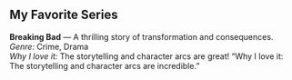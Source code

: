 ## My Favorite Series

**Breaking Bad** — A thrilling story of transformation and consequences.  
*Genre:* Crime, Drama  
*Why I love it:* The storytelling and character arcs are great!
“Why I love it: The storytelling and character arcs are incredible.”
